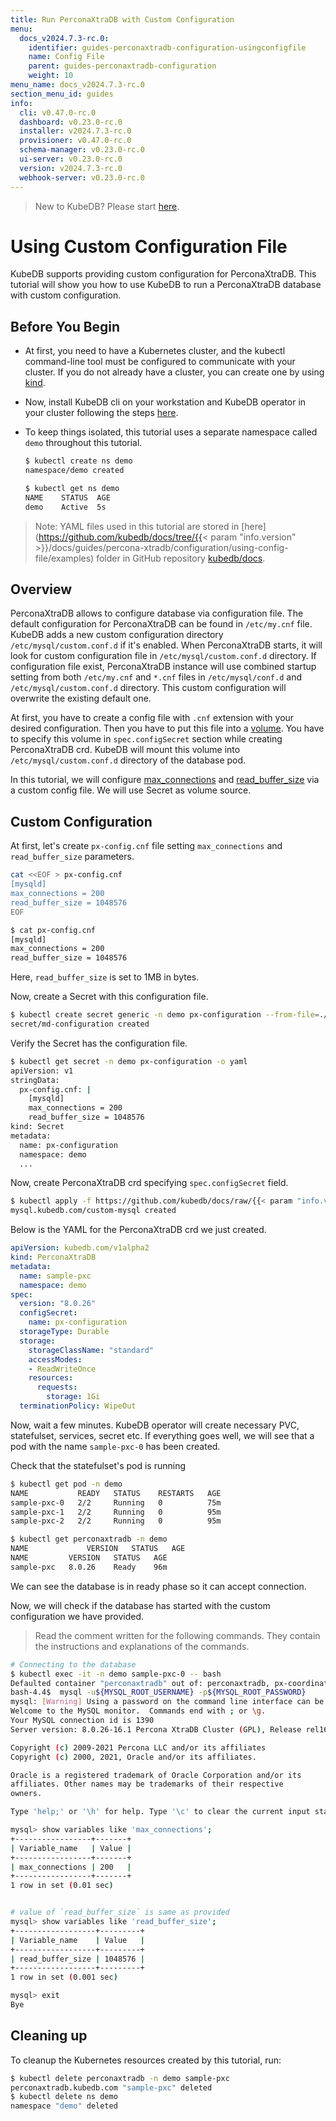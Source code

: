 ```yaml
---
title: Run PerconaXtraDB with Custom Configuration
menu:
  docs_v2024.7.3-rc.0:
    identifier: guides-perconaxtradb-configuration-usingconfigfile
    name: Config File
    parent: guides-perconaxtradb-configuration
    weight: 10
menu_name: docs_v2024.7.3-rc.0
section_menu_id: guides
info:
  cli: v0.47.0-rc.0
  dashboard: v0.23.0-rc.0
  installer: v2024.7.3-rc.0
  provisioner: v0.47.0-rc.0
  schema-manager: v0.23.0-rc.0
  ui-server: v0.23.0-rc.0
  version: v2024.7.3-rc.0
  webhook-server: v0.23.0-rc.0
---
```


> New to KubeDB? Please start [here](/docs/v2024.7.3-rc.0/README).

# Using Custom Configuration File

KubeDB supports providing custom configuration for PerconaXtraDB. This tutorial will show you how to use KubeDB to run a PerconaXtraDB database with custom configuration.

## Before You Begin

- At first, you need to have a Kubernetes cluster, and the kubectl command-line tool must be configured to communicate with your cluster. If you do not already have a cluster, you can create one by using [kind](https://kind.sigs.k8s.io/docs/user/quick-start/).

- Now, install KubeDB cli on your workstation and KubeDB operator in your cluster following the steps [here](/docs/v2024.7.3-rc.0/setup/README).

- To keep things isolated, this tutorial uses a separate namespace called `demo` throughout this tutorial.

  ```bash
  $ kubectl create ns demo
  namespace/demo created

  $ kubectl get ns demo
  NAME    STATUS  AGE
  demo    Active  5s
  ```

> Note: YAML files used in this tutorial are stored in [here](https://github.com/kubedb/docs/tree/{{< param "info.version" >}}/docs/guides/percona-xtradb/configuration/using-config-file/examples) folder in GitHub repository [kubedb/docs](https://github.com/kubedb/docs).

## Overview

PerconaXtraDB allows to configure database via configuration file. The default configuration for PerconaXtraDB can be found in `/etc/my.cnf` file. KubeDB adds a new custom configuration directory `/etc/mysql/custom.conf.d` if it's enabled. When PerconaXtraDB starts, it will look for custom configuration file in `/etc/mysql/custom.conf.d` directory. If configuration file exist, PerconaXtraDB instance will use combined startup setting from both `/etc/my.cnf` and `*.cnf` files in `/etc/mysql/conf.d` and `/etc/mysql/custom.conf.d` directory. This custom configuration will overwrite the existing default one.

At first, you have to create a config file with `.cnf` extension with your desired configuration. Then you have to put this file into a [volume](https://kubernetes.io/docs/concepts/storage/volumes/). You have to specify this volume  in `spec.configSecret` section while creating PerconaXtraDB crd. KubeDB will mount this volume into `/etc/mysql/custom.conf.d` directory of the database pod.

In this tutorial, we will configure [max_connections](https://dev.mysql.com/doc/refman/8.0/en/server-system-variables.html#sysvar_max_connections/) and [read_buffer_size](https://dev.mysql.com/doc/refman/8.0/en/server-system-variables.html#sysvar_read_buffer_size) via a custom config file. We will use Secret as volume source.

## Custom Configuration

At first, let's create `px-config.cnf` file setting `max_connections` and `read_buffer_size` parameters.

```bash
cat <<EOF > px-config.cnf
[mysqld]
max_connections = 200
read_buffer_size = 1048576
EOF

$ cat px-config.cnf
[mysqld]
max_connections = 200
read_buffer_size = 1048576
```

Here, `read_buffer_size` is set to 1MB in bytes.

Now, create a Secret with this configuration file.

```bash
$ kubectl create secret generic -n demo px-configuration --from-file=./px-config.cnf
secret/md-configuration created
```

Verify the Secret has the configuration file.

```bash
$ kubectl get secret -n demo px-configuration -o yaml
apiVersion: v1
stringData:
  px-config.cnf: |
    [mysqld]
    max_connections = 200
    read_buffer_size = 1048576
kind: Secret
metadata:
  name: px-configuration
  namespace: demo
  ...
```

Now, create PerconaXtraDB crd specifying `spec.configSecret` field.

```bash
$ kubectl apply -f https://github.com/kubedb/docs/raw/{{< param "info.version" >}}/docs/guides/percona-xtradb/configuration/using-config-file/examples/px-custom.yaml
mysql.kubedb.com/custom-mysql created
```

Below is the YAML for the PerconaXtraDB crd we just created.

```yaml
apiVersion: kubedb.com/v1alpha2
kind: PerconaXtraDB
metadata:
  name: sample-pxc
  namespace: demo
spec:
  version: "8.0.26"
  configSecret:
    name: px-configuration
  storageType: Durable
  storage:
    storageClassName: "standard"
    accessModes:
    - ReadWriteOnce
    resources:
      requests:
        storage: 1Gi
  terminationPolicy: WipeOut

```

Now, wait a few minutes. KubeDB operator will create necessary PVC, statefulset, services, secret etc. If everything goes well, we will see that a pod with the name `sample-pxc-0` has been created.

Check that the statefulset's pod is running

```bash
$ kubectl get pod -n demo
NAME           READY   STATUS    RESTARTS   AGE
sample-pxc-0   2/2     Running   0          75m
sample-pxc-1   2/2     Running   0          95m
sample-pxc-2   2/2     Running   0          95m

$ kubectl get perconaxtradb -n demo 
NAME             VERSION   STATUS   AGE
NAME         VERSION   STATUS   AGE
sample-pxc   8.0.26    Ready    96m
```

We can see the database is in ready phase so it can accept connection.

Now, we will check if the database has started with the custom configuration we have provided.

> Read the comment written for the following commands. They contain the instructions and explanations of the commands.

```bash
# Connecting to the database
$ kubectl exec -it -n demo sample-pxc-0 -- bash
Defaulted container "perconaxtradb" out of: perconaxtradb, px-coordinator, px-init (init)
bash-4.4$  mysql -u${MYSQL_ROOT_USERNAME} -p${MYSQL_ROOT_PASSWORD}
mysql: [Warning] Using a password on the command line interface can be insecure.
Welcome to the MySQL monitor.  Commands end with ; or \g.
Your MySQL connection id is 1390
Server version: 8.0.26-16.1 Percona XtraDB Cluster (GPL), Release rel16, Revision b141904, WSREP version 26.4.3

Copyright (c) 2009-2021 Percona LLC and/or its affiliates
Copyright (c) 2000, 2021, Oracle and/or its affiliates.

Oracle is a registered trademark of Oracle Corporation and/or its
affiliates. Other names may be trademarks of their respective
owners.

Type 'help;' or '\h' for help. Type '\c' to clear the current input statement.

mysql> show variables like 'max_connections';
+-----------------+-------+
| Variable_name   | Value |
+-----------------+-------+
| max_connections | 200   |
+-----------------+-------+
1 row in set (0.01 sec)


# value of `read_buffer_size` is same as provided
mysql> show variables like 'read_buffer_size';
+------------------+---------+
| Variable_name    | Value   |
+------------------+---------+
| read_buffer_size | 1048576 |
+------------------+---------+
1 row in set (0.001 sec)

mysql> exit
Bye
```

## Cleaning up

To cleanup the Kubernetes resources created by this tutorial, run:

```bash
$ kubectl delete perconaxtradb -n demo sample-pxc
perconaxtradb.kubedb.com "sample-pxc" deleted
$ kubectl delete ns demo
namespace "demo" deleted
```
